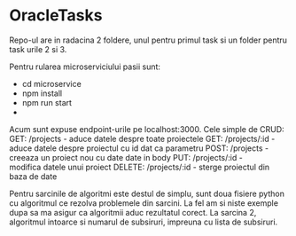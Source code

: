 # OracleTasks

Repo-ul are in radacina 2 foldere, unul pentru primul task si un folder pentru task urile 2 si 3.

Pentru rularea microserviciului pasii sunt:
- cd microservice
- npm install
- npm run start
- 
Acum sunt expuse endpoint-urile pe localhost:3000. Cele simple de CRUD:
GET: /projects - aduce datele despre toate proiectele
GET: /projects/:id - aduce datele despre proiectul cu id dat ca parametru
POST: /projects - creeaza un proiect nou cu date date in body
PUT: /projects/:id - modifica datele unui proiect
DELETE: /projects/:id - sterge proiectul din baza de date

Pentru sarcinile de algoritmi este destul de simplu, sunt doua fisiere python cu algoritmul ce rezolva problemele din sarcini. La fel am si niste exemple dupa sa ma asigur ca algoritmii aduc rezultatul corect.
La sarcina 2, algoritmul intoarce si numarul de subsiruri, impreuna cu lista de subsiruri.

